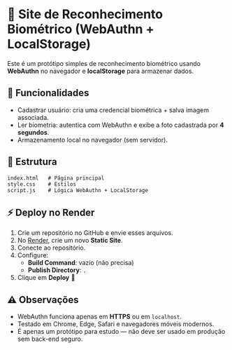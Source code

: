 # 🔐 Site de Reconhecimento Biométrico (WebAuthn + LocalStorage)

Este é um protótipo simples de reconhecimento biométrico usando **WebAuthn** no navegador e **localStorage** para armazenar dados.

## 🚀 Funcionalidades
- Cadastrar usuário: cria uma credencial biométrica + salva imagem associada.
- Ler biometria: autentica com WebAuthn e exibe a foto cadastrada por **4 segundos**.
- Armazenamento local no navegador (sem servidor).

## 📂 Estrutura
```
index.html   # Página principal
style.css    # Estilos
script.js    # Lógica WebAuthn + LocalStorage
```

## ⚡ Deploy no Render
1. Crie um repositório no GitHub e envie esses arquivos.
2. No [Render](https://render.com), crie um novo **Static Site**.
3. Conecte ao repositório.
4. Configure:
   - **Build Command**: vazio (não precisa)
   - **Publish Directory**: `.`
5. Clique em **Deploy** 🎉

## ⚠️ Observações
- WebAuthn funciona apenas em **HTTPS** ou em `localhost`.
- Testado em Chrome, Edge, Safari e navegadores móveis modernos.
- É apenas um protótipo para estudo — não deve ser usado em produção sem back-end seguro.

